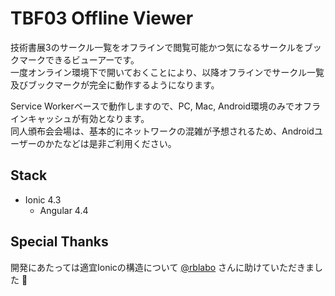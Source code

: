 # TBF03 Offline Viewer

技術書展3のサークル一覧をオフラインで閲覧可能かつ気になるサークルをブックマークできるビューアーです。  
一度オンライン環境下で開いておくことにより、以降オフラインでサークル一覧及びブックマークが完全に動作するようになります。

Service Workerベースで動作しますので、PC, Mac, Android環境のみでオフラインキャッシュが有効となります。  
同人頒布会会場は、基本的にネットワークの混雑が予想されるため、Androidユーザーのかたなどは是非ご利用ください。

## Stack

- Ionic 4.3
  - Angular 4.4

## Special Thanks

開発にあたっては適宜Ionicの構造について [@rblabo](https://twitter.com/rdlabo) さんに助けていただきました :pray:
